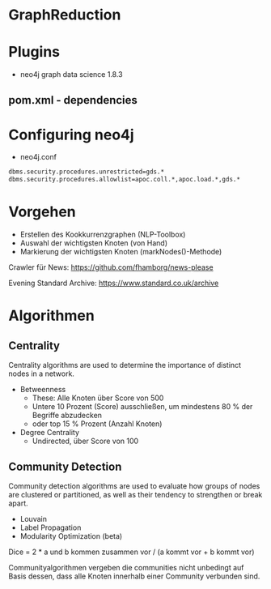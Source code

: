 # GraphReduction

# Plugins
- neo4j graph data science 1.8.3

## pom.xml - dependencies

# Configuring neo4j

- neo4j.conf

```bash
dbms.security.procedures.unrestricted=gds.*
dbms.security.procedures.allowlist=apoc.coll.*,apoc.load.*,gds.*
```

# Vorgehen
- Erstellen des Kookkurrenzgraphen (NLP-Toolbox)
- Auswahl der wichtigsten Knoten (von Hand)
- Markierung der wichtigsten Knoten (markNodes()-Methode)

Crawler für News:
https://github.com/fhamborg/news-please

Evening Standard Archive:
https://www.standard.co.uk/archive

# Algorithmen
## Centrality
Centrality algorithms are used to determine the importance of distinct nodes in a network.
- Betweenness
	- These: Alle Knoten über Score von 500
	- Untere 10 Prozent (Score) ausschließen, um mindestens 80 % der Begriffe abzudecken
	- oder top 15 % Prozent (Anzahl Knoten)
- Degree Centrality
	- Undirected, über Score von 100

## Community Detection
Community detection algorithms are used to evaluate how groups of nodes are clustered or partitioned, as well as their tendency to strengthen or break apart.
- Louvain
- Label Propagation
- Modularity Optimization (beta)


Dice = 2 * a und b kommen zusammen vor / (a kommt vor + b kommt vor)

Communityalgorithmen vergeben die communities nicht unbedingt auf Basis dessen, dass alle Knoten innerhalb einer Community verbunden sind.
